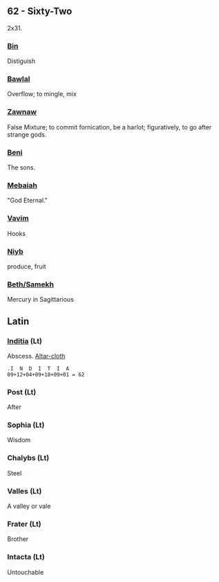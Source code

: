 ## 62 - Sixty-Two
2x31.

### [Bin](/keys/BIN)
Distiguish

### [Bawlal](/keys/BLL)
Overflow; to mingle, mix

### [Zawnaw](/keys/ZNH)
False Mixture; to commit fornication, be a harlot; figuratively, to go after strange gods.

### [Beni](/keys/BNI)
The sons.

### [Mebaiah](/keys/MBHIH)
"God Eternal."

### [Vavim](/keys/VVIM)
Hooks

### [Niyb](/keys/NIB)
produce, fruit

### [Beth/Samekh](/keys/B.S)
Mercury in Sagittarious

### [](/keys/)

## Latin

### [Inditia](https://translate.google.com/#la/en/inditia) (Lt)
Abscess. [Altar-cloth](https://en.wikipedia.org/wiki/Altar_cloth)

    .I  N  D  I  T  I  A
    09+12+04+09+18+09+01 = 62

### Post (Lt)
After

### Sophia (Lt)
Wisdom

### Chalybs (Lt)
Steel

### Valles (Lt)
A valley or vale

### Frater (Lt)
Brother

### Intacta (Lt)
Untouchable



